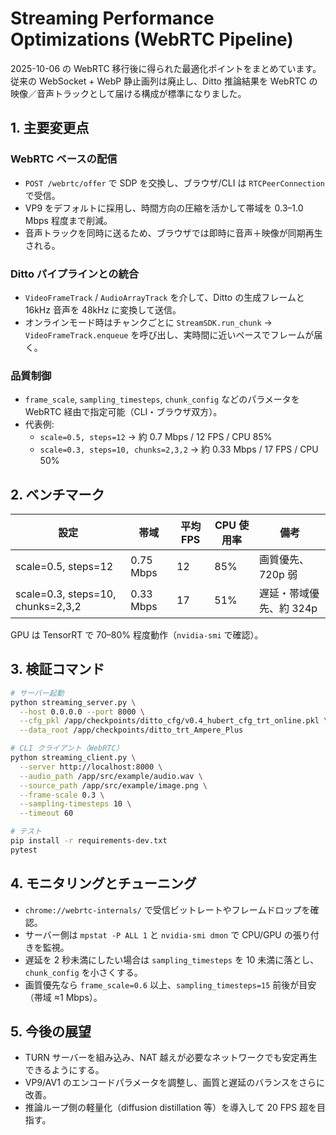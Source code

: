 # Streaming Performance Optimizations (WebRTC Pipeline)

2025-10-06 の WebRTC 移行後に得られた最適化ポイントをまとめています。従来の WebSocket + WebP 静止画列は廃止し、Ditto 推論結果を WebRTC の映像／音声トラックとして届ける構成が標準になりました。

## 1. 主要変更点

### WebRTC ベースの配信
- `POST /webrtc/offer` で SDP を交換し、ブラウザ/CLI は `RTCPeerConnection` で受信。
- VP9 をデフォルトに採用し、時間方向の圧縮を活かして帯域を 0.3–1.0 Mbps 程度まで削減。
- 音声トラックを同時に送るため、ブラウザでは即時に音声＋映像が同期再生される。

### Ditto パイプラインとの統合
- `VideoFrameTrack` / `AudioArrayTrack` を介して、Ditto の生成フレームと 16kHz 音声を 48kHz に変換して送信。
- オンラインモード時はチャンクごとに `StreamSDK.run_chunk` → `VideoFrameTrack.enqueue` を呼び出し、実時間に近いペースでフレームが届く。

### 品質制御
- `frame_scale`, `sampling_timesteps`, `chunk_config` などのパラメータを WebRTC 経由で指定可能（CLI・ブラウザ双方）。
- 代表例:
  - `scale=0.5, steps=12` → 約 0.7 Mbps / 12 FPS / CPU 85%
  - `scale=0.3, steps=10, chunks=2,3,2` → 約 0.33 Mbps / 17 FPS / CPU 50%

## 2. ベンチマーク

| 設定 | 帯域 | 平均 FPS | CPU 使用率 | 備考 |
|------|------|----------|------------|------|
| scale=0.5, steps=12 | 0.75 Mbps | 12 | 85% | 画質優先、720p 弱 |
| scale=0.3, steps=10, chunks=2,3,2 | 0.33 Mbps | 17 | 51% | 遅延・帯域優先、約 324p |

GPU は TensorRT で 70–80% 程度動作（`nvidia-smi` で確認）。

## 3. 検証コマンド

```bash
# サーバー起動
python streaming_server.py \
  --host 0.0.0.0 --port 8000 \
  --cfg_pkl /app/checkpoints/ditto_cfg/v0.4_hubert_cfg_trt_online.pkl \
  --data_root /app/checkpoints/ditto_trt_Ampere_Plus

# CLI クライアント（WebRTC）
python streaming_client.py \
  --server http://localhost:8000 \
  --audio_path /app/src/example/audio.wav \
  --source_path /app/src/example/image.png \
  --frame-scale 0.3 \
  --sampling-timesteps 10 \
  --timeout 60

# テスト
pip install -r requirements-dev.txt
pytest
```

## 4. モニタリングとチューニング

- `chrome://webrtc-internals/` で受信ビットレートやフレームドロップを確認。
- サーバー側は `mpstat -P ALL 1` と `nvidia-smi dmon` で CPU/GPU の張り付きを監視。
- 遅延を 2 秒未満にしたい場合は `sampling_timesteps` を 10 未満に落とし、`chunk_config` を小さくする。
- 画質優先なら `frame_scale=0.6` 以上、`sampling_timesteps=15` 前後が目安（帯域 ≈1 Mbps）。

## 5. 今後の展望

- TURN サーバーを組み込み、NAT 越えが必要なネットワークでも安定再生できるようにする。
- VP9/AV1 のエンコードパラメータを調整し、画質と遅延のバランスをさらに改善。
- 推論ループ側の軽量化（diffusion distillation 等）を導入して 20 FPS 超を目指す。
